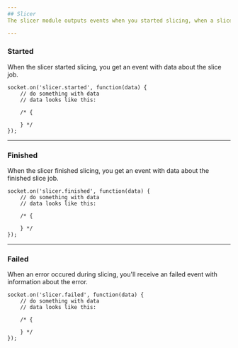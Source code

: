 ```yaml
---
## Slicer
The slicer module outputs events when you started slicing, when a slice is finished or when an error occurred. You can for example notify a user that slicing finished by using these events.

---
```

### Started
When the slicer started slicing, you get an event with data about the slice job.

```
socket.on('slicer.started', function(data) {
    // do something with data
    // data looks like this:
    
    /* {
        
    } */
});
```

---
### Finished
When the slicer finished slicing, you get an event with data about the finished slice job.

```
socket.on('slicer.finished', function(data) {
    // do something with data
    // data looks like this:
    
    /* {
        
    } */
});
```

---
### Failed
When an error occured during slicing, you'll receive an failed event with information about the error.

```
socket.on('slicer.failed', function(data) {
    // do something with data
    // data looks like this:
    
    /* {
        
    } */
});
```